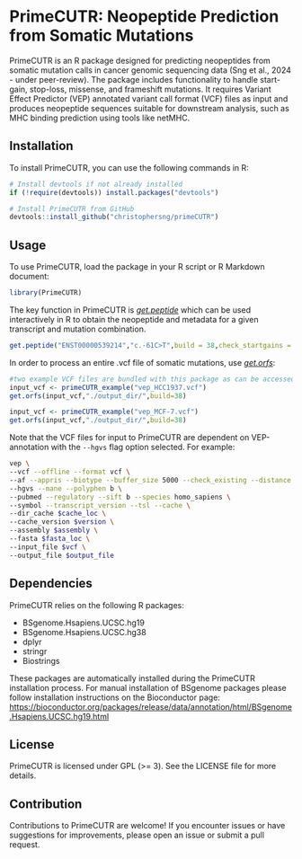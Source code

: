 # PrimeCUTR: Neopeptide Prediction from Somatic Mutations
PrimeCUTR is an R package designed for predicting neopeptides from somatic mutation calls in cancer genomic sequencing data (Sng et al., 2024 - under peer-review). The package includes functionality to handle start-gain, stop-loss, missense, and frameshift mutations. It requires Variant Effect Predictor (VEP) annotated variant call format (VCF) files as input and produces neopeptide sequences suitable for downstream analysis, such as MHC binding prediction using tools like netMHC.

## Installation
To install PrimeCUTR, you can use the following commands in R:

```R
# Install devtools if not already installed
if (!require(devtools)) install.packages("devtools")

# Install PrimeCUTR from GitHub
devtools::install_github("christophersng/primeCUTR")
```

## Usage
To use PrimeCUTR, load the package in your R script or R Markdown document:

```R
library(PrimeCUTR)
```

The key function in PrimeCUTR is [_get.peptide_](./man/get.peptide.Rd) which can be used interactively in R to obtain the neopeptide and metadata for a given transcript and mutation combination. 

```R
get.peptide("ENST00000539214","c.-61C>T",build = 38,check_startgains = TRUE)
```

In order to process an entire .vcf file of somatic mutations, use [_get.orfs_](./man/get.orfs.Rd):

```R
#two example VCF files are bundled with this package as can be accessed like so:
input_vcf <- primeCUTR_example("vep_HCC1937.vcf")
get.orfs(input_vcf,"./output_dir/",build=38)

input_vcf <- primeCUTR_example("vep_MCF-7.vcf")
get.orfs(input_vcf,"./output_dir/",build=38)
```

Note that the VCF files for input to PrimeCUTR are dependent on VEP-annotation with the `--hgvs` flag option selected. For example:

```Bash
vep \
--vcf --offline --format vcf \
--af --appris --biotype --buffer_size 5000 --check_existing --distance 5000 \
--hgvs --mane --polyphen b \
--pubmed --regulatory --sift b --species homo_sapiens \
--symbol --transcript_version --tsl --cache \
--dir_cache $cache_loc \
--cache_version $version \
--assembly $assembly \
--fasta $fasta_loc \
--input_file $vcf \
--output_file $output_file
```

## Dependencies
PrimeCUTR relies on the following R packages:

 * BSgenome.Hsapiens.UCSC.hg19
 * BSgenome.Hsapiens.UCSC.hg38
 * dplyr
 * stringr
 * Biostrings

These packages are automatically installed during the PrimeCUTR installation process.
For manual installation of BSgenome packages please follow installation instructions
on the Bioconductor page: https://bioconductor.org/packages/release/data/annotation/html/BSgenome.Hsapiens.UCSC.hg19.html

## License
PrimeCUTR is licensed under GPL (>= 3). See the LICENSE file for more details.

## Contribution
Contributions to PrimeCUTR are welcome! If you encounter issues or have suggestions for improvements, please open an issue or submit a pull request.
